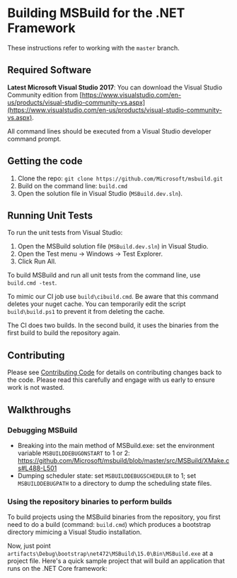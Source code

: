 # Building MSBuild for the .NET Framework

These instructions refer to working with the `master` branch.

## Required Software

**Latest Microsoft Visual Studio 2017**: You can download the Visual Studio Community edition from [https://www.visualstudio.com/en-us/products/visual-studio-community-vs.aspx](https://www.visualstudio.com/en-us/products/visual-studio-community-vs.aspx).

All command lines should be executed from a Visual Studio developer command prompt.

## Getting the code

1. Clone the repo: `git clone https://github.com/Microsoft/msbuild.git`
2. Build on the command line: `build.cmd`
3. Open the solution file in Visual Studio (`MSBuild.dev.sln`).

## Running Unit Tests

To run the unit tests from Visual Studio:

1. Open the MSBuild solution file (`MSBuild.dev.sln`) in Visual Studio.
2. Open the Test menu -> Windows -> Test Explorer.
3. Click Run All.

To build MSBuild and run all unit tests from the command line, use `build.cmd -test`.

To mimic our CI job use `build\cibuild.cmd`. Be aware that this command deletes your nuget cache. You can temporarily edit the script `build\build.ps1` to prevent it from deleting the cache.

The CI does two builds. In the second build, it uses the binaries from the first build to build the repository again.

## Contributing

Please see [Contributing Code](https://github.com/Microsoft/msbuild/blob/master/documentation/wiki/Contributing-Code.md) for details on contributing changes back to the code. Please read this carefully and engage with us early to ensure work is not wasted.

## Walkthroughs

### Debugging MSBuild

- Breaking into the main method of MSBuild.exe: set the environment variable `MSBUILDDEBUGONSTART` to 1 or 2: https://github.com/Microsoft/msbuild/blob/master/src/MSBuild/XMake.cs#L488-L501
- Dumping scheduler state: set `MSBUILDDEBUGSCHEDULER` to 1; set `MSBUILDDEBUGPATH` to a directory to dump the scheduling state files.

### Using the repository binaries to perform builds

To build projects using the MSBuild binaries from the repository, you first need to do a build (command: `build.cmd`) which produces a bootstrap directory mimicing a Visual Studio installation.

Now, just point `artifacts\Debug\bootstrap\net472\MSBuild\15.0\Bin\MSBuild.exe` at a project file. Here's a quick sample project that will build an application that runs on the .NET Core framework:
